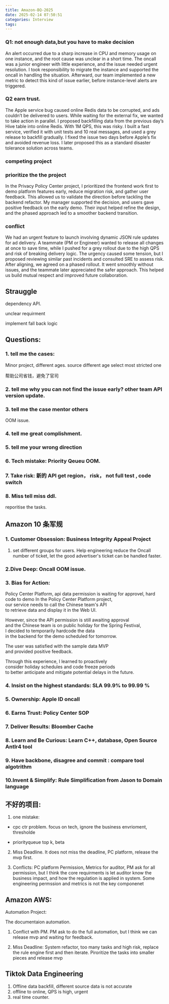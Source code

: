 ```yaml
---
title: Amazon-BQ-2025
date: 2025-02-14 07:50:51
categories: Interview
tags:
---
```


### Q1: not enough data,but you have to  make decision
An alert occurred due to a sharp increase in CPU and memory usage on one instance, and the root cause was unclear in a short time. The oncall was a junior engineer with little experience, and the issue needed urgent resolution. I took responsibility to migrate the instance and supported the oncall in handling the situation. Afterward, our team implemented a new metric to detect this kind of issue earlier, before instance-level alerts are triggered.

### Q2 earn trust. 
The Apple service bug caused online Redis data to be corrupted, and ads couldn’t be delivered to users. While waiting for the external fix, we wanted to take action in parallel. I proposed backfilling data from the previous day’s Hive table into online Redis. With 1M QPS, this was risky. I built a fast service, verified it with unit tests and 10 real messages, and used a grey release to backfill gradually. I fixed the issue two days before Apple’s fix and avoided revenue loss. I later proposed this as a standard disaster tolerance solution across teams. 

### competing project

### prioritize the the project
In the Privacy Policy Center project, I prioritized the frontend work first to demo platform features early, reduce migration risk, and gather user feedback. This allowed us to validate the direction before tackling the backend refactor. My manager supported the decision, and users gave positive feedback on the early demo. Their input helped refine the design, and the phased approach led to a smoother backend transition.

### conflict
We had an urgent feature to launch involving dynamic JSON rule updates for ad delivery. A teammate (PM or Engineer) wanted to release all changes at once to save time, while I pushed for a grey rollout due to the high QPS and risk of breaking delivery logic. The urgency caused some tension, but I proposed reviewing similar past incidents and consulted SRE to assess risk. After aligning, we agreed on a phased rollout. It went smoothly without issues, and the teammate later appreciated the safer approach. This helped us build mutual respect and improved future collaboration.

## Strauggle
dependency API. 

unclear requirment

implement fall back logic

## Questions:
### 1. tell me the cases:

Minor project, different ages. source different age select most stricted one

帮助公司省钱，避免了官司

### 2. tell me why you can not find the issue early? other team API version update.

### 3. tell me the case mentor others
OOM issue.

### 4. tell me great complishment.

### 5. tell me your wrong direction


### 6. Tech mistake: Priority Qeueu OOM.


### 7. Take risk: 新的 API get region， risk， not full test  , code switch

### 8. Miss tell miss ddl.
reporitise the tasks. 

## Amazon 10 条军规
### 1. Customer Obsession: Business Integrity Appeal Project

1. set different groups for users. 
Help engineering reduce the Oncall number of ticket, let the good advertiser's ticket can be handled faster.

### 2.Dive Deep: Oncall OOM issue.

### 3. Bias for Action: 
Policy Center Platform, api data permission is waiting for approvel, hard code to demo
In the Policy Center Platform project,  
our service needs to call the Chinese team's API  
to retrieve data and display it in the Web UI.  

However, since the API permission is still awaiting approval  
and the Chinese team is on public holiday for the Spring Festival,  
I decided to temporarily hardcode the data  
in the backend for the demo scheduled for tomorrow.  

The user was satisfied with the sample data MVP  
and provided positive feedback.  

Through this experience, I learned to proactively  
consider holiday schedules and code freeze periods  
to better anticipate and mitigate potential delays in the future.

### 4. Insist on the highest standards: SLA 99.9% to 99.99 %
### 5. Ownership: Apple ID oncall
### 6. Earns Trust: Policy Center SOP
### 7. Deliver Results: Bloomber Cache
### 8. Learn and Be Curious: Learn C++, database, Open Source Antlr4 tool
### 9. Have backbone, disagree and commit : compare tool algotrithm
### 10.Invent & Simplify: Rule Simplification from Jason to Domain language

## 不好的项目:
1. one mistake:
* cpc ctr problem. focus on tech, ignore the business envrioment, thresholde 

* priorityqueue top k, beta

2. Miss Deadline. It does not miss the deadline, PC platform, release the mvp first.

3. Conflicts:   PC platform Permission, Metrics for auditor, PM ask for all permission, but I think the core requirments is let auditor know the business impact, and how the regulation is applied in system. Some engineering permssion and metrics is not the key componenet

## Amazon AWS:
Automation Project:

The documentaion automation.

1. Conflict with PM. 
PM ask to do the full automation, but I think we can release mvp and waiting for feedback.

2. Miss Deadline:
System refactor, too many tasks and high risk, replace the rule engine first and then iterate.
Piroritize the tasks into smaller pieces and release mvp


## Tiktok Data Engineering 

1. Offline data backfill, different source data is not accurate
2. offline to online, QPS is high, urgent
3. real time counter.
